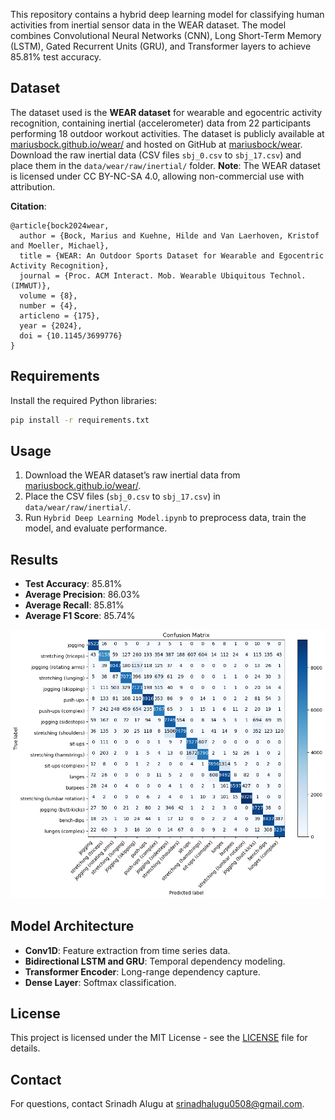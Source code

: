  This repository contains a hybrid deep learning model for classifying human activities from inertial sensor data in the WEAR dataset. The model combines Convolutional Neural Networks (CNN), Long Short-Term Memory (LSTM), Gated Recurrent Units (GRU), and Transformer layers to achieve 85.81% test accuracy.

 ## Dataset
 The dataset used is the **WEAR dataset** for wearable and egocentric activity recognition, containing inertial (accelerometer) data from 22 participants performing 18 outdoor workout activities. The dataset is publicly available at [mariusbock.github.io/wear/](https://mariusbock.github.io/wear/) and hosted on GitHub at [mariusbock/wear](https://github.com/mariusbock/wear). Download the raw inertial data (CSV files `sbj_0.csv` to `sbj_17.csv`) and place them in the `data/wear/raw/inertial/` folder.
 **Note**: The WEAR dataset is licensed under CC BY-NC-SA 4.0, allowing non-commercial use with attribution.

 **Citation**:
 ```
 @article{bock2024wear,
   author = {Bock, Marius and Kuehne, Hilde and Van Laerhoven, Kristof and Moeller, Michael},
   title = {WEAR: An Outdoor Sports Dataset for Wearable and Egocentric Activity Recognition},
   journal = {Proc. ACM Interact. Mob. Wearable Ubiquitous Technol. (IMWUT)},
   volume = {8},
   number = {4},
   articleno = {175},
   year = {2024},
   doi = {10.1145/3699776}
 }
 ```

 ## Requirements
 Install the required Python libraries:
 ```bash
 pip install -r requirements.txt
 ```

 ## Usage
 1. Download the WEAR dataset’s raw inertial data from [mariusbock.github.io/wear/](https://mariusbock.github.io/wear/).
 2. Place the CSV files (`sbj_0.csv` to `sbj_17.csv`) in `data/wear/raw/inertial/`.
 3. Run `Hybrid Deep Learning Model.ipynb` to preprocess data, train the model, and evaluate performance.

 ## Results
 - **Test Accuracy**: 85.81%
 - **Average Precision**: 86.03%
 - **Average Recall**: 85.81%
 - **Average F1 Score**: 85.74%

 ![Confusion Matrix](confusion_matrix.png)

 ## Model Architecture
 - **Conv1D**: Feature extraction from time series data.
 - **Bidirectional LSTM and GRU**: Temporal dependency modeling.
 - **Transformer Encoder**: Long-range dependency capture.
 - **Dense Layer**: Softmax classification.

 ## License
 This project is licensed under the MIT License - see the [LICENSE](LICENSE) file for details.

 ## Contact
 For questions, contact Srinadh Alugu at srinadhalugu0508@gmail.com.

